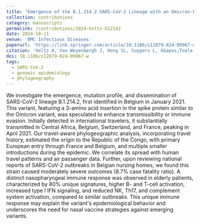 ```yaml
---
title: "Emergence of the B.1.214.2 SARS-CoV-2 Lineage with an Omicron-Like Spike Insertion and a Unique Upper Airway Immune Signature"
collection: contributions
category: manuscripts
permalink: /contributions/2024-holtz-b12142
date: 2024-10-11
venue: 'BMC Infectious Diseases'
paperurl: 'https://link.springer.com/article/10.1186/s12879-024-09967-w'
citation: 'Holtz A, Van Weyenbergh J, Hong SL, Cuypers L, O&apos;Toole Á, <b>Dudas G</b>, Gerdol M, Potter BI, Ntoumi F, Mapanguy CCM, Vanmechelen B, Wawina-Bokalanga T, Van Holm B, Menezes SM, Soubotko K, Van Pottelbergh G, Wollants E, Vermeersch P, Jacob AS, Maes B, Obbels D, Matheeussen V, Martens G, Gras J, Verhasselt B, Laffut W, Vael C, Goegebuer T, van der Kant R, Rousseau F, Schymkowitz J, Serrano L, Delgado J, Wenseleers T, Bours V, André E, Suchard MA, Rambaut A, Dellicour S, Maes P, Durkin K, Baele G, 2023. &quot;Emergence of the B.1.214.2 SARS-CoV-2 lineage with an Omicron-like spike insertion and a unique upper airway immune signature&quot;. <i>BMC Infectious Diseases</i> 24(1): 1139.'
doi: 10.1186/s12879-024-09967-w
tags:
  - SARS-CoV-2
  - genomic epidemiology
  - phylogeography
---
```


We investigate the emergence, mutation profile, and dissemination of SARS-CoV-2 lineage B.1.214.2, first identified in Belgium in January 2021. 
This variant, featuring a 3-amino acid insertion in the spike protein similar to the Omicron variant, was speculated to enhance transmissibility or immune evasion. 
Initially detected in international travelers, it substantially transmitted in Central Africa, Belgium, Switzerland, and France, peaking in April 2021. 
Our travel-aware phylogeographic analysis, incorporating travel history, estimated the origin to the Republic of the Congo, with primary European entry through France and Belgium, and multiple smaller introductions during the epidemic. 
We correlate its spread with human travel patterns and air passenger data. 
Further, upon reviewing national reports of SARS-CoV-2 outbreaks in Belgian nursing homes, we found this strain caused moderately severe outcomes (8.7% case fatality ratio). 
A distinct nasopharyngeal immune response was observed in elderly patients, characterized by 80% unique signatures, higher B- and T-cell activation, increased type I IFN signaling, and reduced NK, Th17, and complement system activation, compared to similar outbreaks. 
This unique immune response may explain the variant's epidemiological behavior and underscores the need for nasal vaccine strategies against emerging variants.